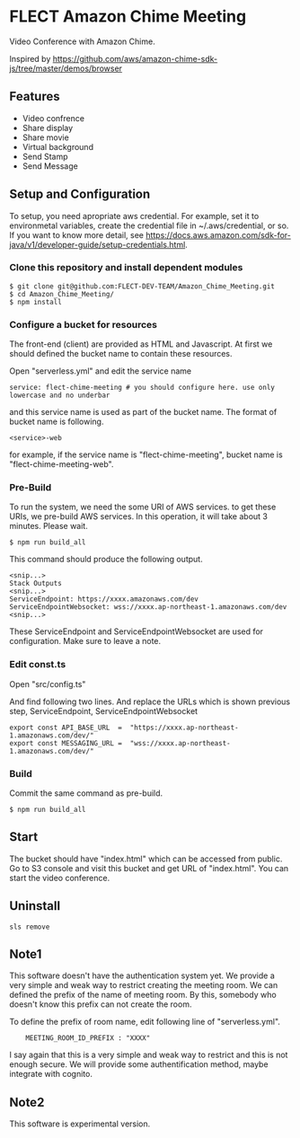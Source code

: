 # FLECT Amazon Chime Meeting

Video Conference with Amazon Chime.

Inspired by https://github.com/aws/amazon-chime-sdk-js/tree/master/demos/browser

## Features
- Video confrence 
- Share display
- Share movie
- Virtual background
- Send Stamp
- Send Message

## Setup and Configuration
To setup, you need apropriate aws credential. For example, set it to environmetal variables, create the credential file in ~/.aws/credential, or so. If you want to know more detail, see https://docs.aws.amazon.com/sdk-for-java/v1/developer-guide/setup-credentials.html.

### Clone this repository and install dependent modules

```
$ git clone git@github.com:FLECT-DEV-TEAM/Amazon_Chime_Meeting.git
$ cd Amazon_Chime_Meeting/
$ npm install
```

### Configure a bucket for resources
The front-end (client) are provided as HTML and Javascript. At first we should defined the bucket name to contain these resources.

Open "serverless.yml" and edit the service name

```
service: flect-chime-meeting # you should configure here. use only lowercase and no underbar
````

and this service name is used as part of the bucket name. The format of bucket name is following.

```
<service>-web
```

for example, if the service name is "flect-chime-meeting", bucket name is "flect-chime-meeting-web".



### Pre-Build
To run the system, we need the some URI of AWS services. to get these URIs, we pre-build AWS services.
In this operation, it will take about 3 minutes. Please wait.

```
$ npm run build_all
```

This command should produce the following output.

```
<snip...>
Stack Outputs
<snip...>
ServiceEndpoint: https://xxxx.amazonaws.com/dev
ServiceEndpointWebsocket: wss://xxxx.ap-northeast-1.amazonaws.com/dev
<snip...>
```

These ServiceEndpoint and ServiceEndpointWebsocket are used for configuration. Make sure to leave a note.

### Edit const.ts
Open "src/config.ts"

And find following two lines. And replace the URLs which is shown previous step, ServiceEndpoint, ServiceEndpointWebsocket
```
export const API_BASE_URL  =  "https://xxxx.ap-northeast-1.amazonaws.com/dev/"
export const MESSAGING_URL =  "wss://xxxx.ap-northeast-1.amazonaws.com/dev/"
```

### Build
Commit the same command as pre-build.
```
$ npm run build_all
```

## Start

The bucket should have "index.html" which can be accessed from public. Go to S3 console and visit this bucket and get URL of "index.html". You can start the video conference.

## Uninstall
```
sls remove
```

## Note1
This software doesn't have the authentication system yet. 
We provide a very simple and weak way to restrict creating the meeting room.
We can defined the prefix of the name of meeting room. By this, somebody who doesn't know this prefix can not create the room.

To define the prefix of room name, edit following line of "serverless.yml".
```
    MEETING_ROOM_ID_PREFIX : "XXXX"
```
I say again that this is a very simple and weak way to restrict and this is not enough secure. We will provide some authentification method, maybe integrate with cognito.


## Note2
This software is experimental version. 
